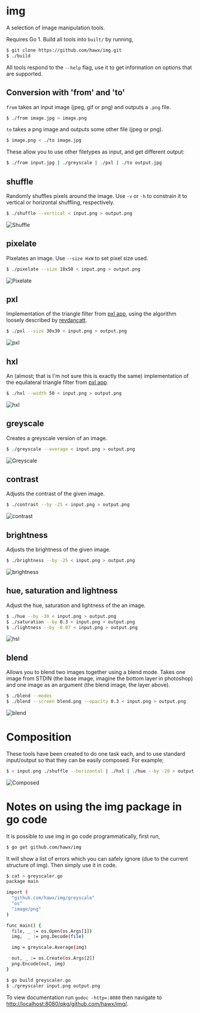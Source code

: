 # img

A selection of image manipulation tools.

Requires Go 1. Build all tools into `built/` by running,

``` bash
$ git clone https://github.com/hawx/img.git
$ ./build
```

All tools respond to the `--help` flag, use it to get information on options
that are supported.

## Conversion with 'from' and 'to'

`from` takes an input image (jpeg, gif or png) and outputs a `.png` file.

``` bash
$ ./from image.jpg > image.png
```

`to` takes a png image and outputs some other file (jpeg or png).

``` bash
$ image.png < ./to image.jpg
```

These allow you to use other filetypes as input, and get different output:

``` bash
$ ./from input.jpg | ./greyscale | ./pxl | ./to output.jpg
```

## shuffle

Randomly shuffles pixels around the image. Use `-v` or `-h` to constrain it to
vertical or horizontal shuffling, respectively.

``` bash
$ ./shuffle --vertical < input.png > output.png
```

![Shuffle](http://github.com/hawx/img/raw/master/examples/shuffle.jpg)

## pixelate

Pixelates an image. Use `--size HxW` to set pixel size used.

``` bash
$ ./pixelate --size 10x50 < input.png > output.png
```

![Pixelate](http://github.com/hawx/img/raw/master/examples/pixelate.jpg)

## pxl

Implementation of the triangle filter from [pxl app][pxlapp], using the
algorithm loosely described by [revdancatt][rev].

``` bash
$ ./pxl --size 30x30 < input.png > output.png
```

![pxl](http://github.com/hawx/img/raw/master/examples/pxl.jpg)

## hxl

An (almost; that is I'm not sure this is exactly the same) implementation of the
equilateral triangle filter from [pxl app][pxlapp].

``` bash
$ ./hxl --width 50 < input.png > output.png
```

![hxl](http://github.com/hawx/img/raw/master/examples/hxl.jpg)

## greyscale

Creates a greyscale version of an image.

``` bash
$ ./greyscale --average < input.png > output.png
```

![Greyscale](http://github.com/hawx/img/raw/master/examples/greyscale.jpg)

## contrast

Adjusts the contrast of the given image.

``` bash
$ ./contrast --by -25 < input.png > output.png
```

![contrast](http://github.com/hawx/img/raw/master/examples/contrast.jpg)

## brightness

Adjusts the brightness of the given image.

``` bash
$ ./brightness --by -25 < input.png > output.png
```

![brightness](http://github.com/hawx/img/raw/master/examples/brightness.jpg)

## hue, saturation and lightness

Adjust the hue, saturation and lightness of the an image.

``` bash
$ ./hue --by -30 < input.png > output.png
$ ./saturation --by 0.3 < input.png > output.png
$ ./lightness --by -0.07 < input.png > output.png
```

![hsl](http://github.com/hawx/img/raw/master/examples/hsl.jpg)

## blend

Allows you to blend two images together using a blend mode. Takes one image from
STDIN (the base image, imagine the bottom layer in photoshop) and one image as
an argument (the blend image, the layer above).

``` bash
$ ./blend --modes
$ ./blend --screen blend.png --opacity 0.3 < input.png > output.png
```

![blend](http://github.com/hawx/img/raw/master/examples/blend.jpg)

# Composition

These tools have been created to do one task each, and to use standard
input/output so that they can be easily composed. For example;

``` bash
$ < input.png ./shuffle --horizontal | ./hxl | ./hue --by -20 > output.png
```

![Composed](http://github.com/hawx/img/raw/master/examples/composed.jpg)


# Notes on using the img package in go code

It is possible to use img in go code programmatically, first run,

``` bash
$ go get github.com/hawx/img
```

It will show a list of errors which you can safely ignore (due to the current
structure of img). Then simply use it in code.

``` bash
$ cat > greyscaler.go
package main

import (
  "github.com/hawx/img/greyscale"
  "os"
  "image/png"
)

func main() {
  file, _ := os.Open(os.Args[1])
  img,  _ := png.Decode(file)

  img = greyscale.Average(img)

  out, _ := os.Create(os.Args[2])
  png.Encode(out, img)
}

$ go build greyscaler.go
$ ./greyscaler input.png output.png
```

To view documentation run `godoc -http=:8080` then navigate to
<http://localhost:8080/pkg/github.com/hawx/img/>.


[pxlapp]: http://kohlberger.net/apps/pxl
[rev]:    http://revdancatt.com/2012/03/31/the-pxl-effect-with-javascript-and-canvas-and-maths/
